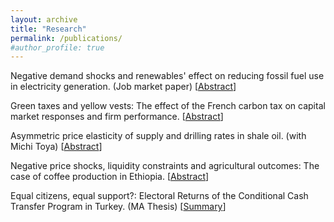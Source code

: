 ```yaml
---
layout: archive
title: "Research"
permalink: /publications/
#author_profile: true
---
```


Negative demand shocks and renewables' effect on reducing fossil fuel use in electricity generation. (Job market paper) [[Abstract](https://www.dropbox.com/s/mthossn74lz351g/Turkey_Electricity_Abstract.pdf?dl=0)]

Green taxes and yellow vests: The effect of the French carbon tax on capital market responses and firm performance. [[Abstract](https://www.dropbox.com/s/mxv59382cy1pgcj/French_CT_Abstract.pdf?dl=0)]

Asymmetric price elasticity of supply and drilling rates in shale oil. (with Michi Toya) [[Abstract](https://www.dropbox.com/s/9gbbt5rb3ymxaa0/NDShale_Abstract%20%281%29.pdf?dl=0)]

Negative price shocks, liquidity constraints and agricultural outcomes: The case of coffee production in Ethiopia. [[Abstract](https://www.dropbox.com/s/y30zxwi5cvymksl/Coffee_price_abstract.pdf?dl=0)]

Equal citizens, equal support?: Electoral Returns of the Conditional Cash Transfer Program in Turkey. (MA Thesis) [[Summary](https://www.dropbox.com/s/2msh7i1tzd5hb77/MA%20Thesis%20Summary.pdf?dl=0)]
